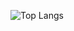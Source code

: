 ![Top Langs](https://github-readme-stats-git-masterrstaa-rickstaa.vercel.app/api/top-langs/?username=gnprwx&hide=css,html,mdx&langs_count=5&theme=tokyonight)
